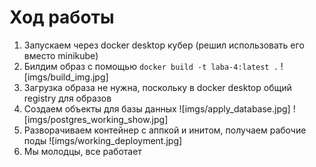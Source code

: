 # Ход работы

1. Запускаем через docker desktop кубер (решил использовать его вместо minikube)
2. Билдим образ с помощью `docker build -t laba-4:latest .`
![imgs/build_img.jpg]
3. Загрузка образа не нужна, поскольку в docker desktop общий registry для образов
4. Создаем объекты для базы данных
![imgs/apply_database.jpg]
![imgs/postgres_working_show.jpg]
5. Разворачиваем контейнер с аппкой и инитом, получаем рабочие поды
![imgs/working_deployment.jpg]
6. Мы молодцы, все работает
